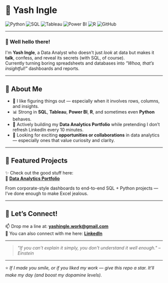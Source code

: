 # 🚀 Yash Ingle

![Python](https://img.shields.io/badge/Python-Experienced-blue)
![SQL](https://img.shields.io/badge/SQL-Experienced-blue)
![Tableau](https://img.shields.io/badge/Tableau-Experienced-orange)
![Power BI](https://img.shields.io/badge/Power%20BI-Experienced-gold)
![R](https://img.shields.io/badge/R-Experienced-5D8AA8)
![GitHub](https://img.shields.io/badge/GitHub-Active-blue)


---

### 👋 Well hello there!

I'm **Yash Ingle**, a Data Analyst who doesn't just *look* at data but makes it **talk**, confess, and reveal its secrets (with SQL, of course).  
Currently turning boring spreadsheets and databases into *"Whoa, that’s insightful!"* dashboards and reports.

---

## 🧠 About Me

- 🧩 I like figuring things out — especially when it involves rows, columns, and insights.
- 📊 Strong in **SQL**, **Tableau**, **Power BI**, **R**, and sometimes even **Python** behaves.
- 🚀 Actively building my **Data Analytics Portfolio** while pretending I don’t refresh LinkedIn every 10 minutes.
- 🤝 Looking for exciting **opportunities or collaborations** in data analytics — especially ones that value curiosity and clarity.

---

## 📁 Featured Projects

✨ Check out the good stuff here:  
🔗 [**Data Analytics Portfolio**](https://github.com/Yashingle24/Data-Analytics-Portfolio)

From corporate-style dashboards to end-to-end SQL + Python projects — I’ve done enough to make Excel jealous.

---

## 💼 Let’s Connect!

📫 Drop me a line at: [**yashingle.work@gmail.com**](mailto:yashingle.work@gmail.com)  
🔗 You can also connect with me here: [**LinkedIn**](https://www.linkedin.com/in/yashingle24)

---

> *"If you can't explain it simply, you don't understand it well enough." – Einstein*

---

⭐ *If I made you smile, or if you liked my work — give this repo a star. It'll make my day (and boost my dopamine levels).*
